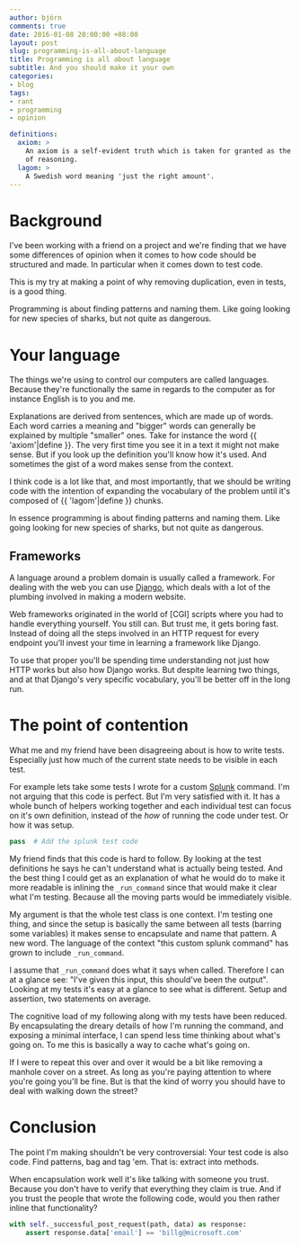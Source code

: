 ```yaml
---
author: björn
comments: true
date: 2016-01-08 20:00:00 +08:00
layout: post
slug: programming-is-all-about-language
title: Programming is all about language
subtitle: And you should make it your own
categories:
- blog
tags:
- rant
- programming
- opinion

definitions:
  axiom: >
    An axiom is a self-evident truth which is taken for granted as the basis 
    of reasoning.
  lagom: >
    A Swedish word meaning 'just the right amount'.
---
```

# Background

I've been working with a friend on a project and we're finding that we have
some differences of opinion when it comes to how code should be structured and
made. In particular when it comes down to test code.

This is my try at making a point of why removing duplication, even in tests,
is a good thing.

Programming is about finding patterns and naming them. Like going looking for
new species of sharks, but not quite as dangerous.

# Your language

The things we're using to control our computers are called languages. Because
they're functionally the same in regards to the computer as for instance
English is to you and me.

Explanations are derived from sentences, which are made up of words. Each word
carries a meaning and "bigger" words can generally be explained by multiple
"smaller" ones. Take for instance the word {{ 'axiom'|define }}. The very first
time you see it in a text it might not make sense. But if you look up the
definition you'll know how it's used. And sometimes the gist of a word makes
sense from the context.

I think code is a lot like that, and most importantly, that we should be
writing code with the intention of expanding the vocabulary of the problem
until it's composed of {{ 'lagom'|define }} chunks.

In essence programming is about finding patterns and naming them. Like going
looking for new species of sharks, but not quite as dangerous.

## Frameworks

A language around a problem domain is usually called a framework.
For dealing with the web you can use [Django], which deals with a lot of the
plumbing involved in making a modern website.

Web frameworks originated in the world of [CGI] scripts where you had to handle
everything yourself. You still can. But trust me, it gets boring fast. Instead
of doing all the steps involved in an HTTP request for every endpoint you'll
invest your time in learning a framework like Django.

To use that proper you'll be spending time understanding not just how HTTP
works but also how Django works. But despite learning two things, and at that
Django's very specific vocabulary, you'll be better off in the long run.

# The point of contention

What me and my friend have been disagreeing about is how to write tests.
Especially just how much of the current state needs to be visible in each test.

For example lets take some tests I wrote for a custom [Splunk] command. I'm not
arguing that this code is perfect. But I'm very satisfied with it. It has a
whole bunch of helpers working together and each individual test can focus on
it's own definition, instead of the *how* of running the code under test.
Or how it was setup.

```python
pass  # Add the splunk test code
```

My friend finds that this code is hard to follow. By looking at the test
definitions he says he can't understand what is actually being tested. And the
best thing I could get as an explanation of what he would do to make it more
readable is inlining the `_run_command` since that would make it clear what I'm
testing. Because all the moving parts would be immediately visible.

My argument is that the whole test class is one context. I'm testing one thing,
and since the setup is basically the same between all tests (barring some
variables) it makes sense to encapsulate and name that pattern. A new word. The
language of the context "this custom splunk command" has grown to include
`_run_command`.

I assume that `_run_command` does what it says when called. Therefore I can at
a glance see: "I've given this input, this should've been the output". Looking
at my tests it's easy at a glance to see what is different. Setup and
assertion, two statements on average.

The cognitive load of my following along with my tests have been reduced. By
encapsulating the dreary details of how I'm running the command, and exposing a
minimal interface, I can spend less time thinking about what's going on. To me
this is basically a way to cache what's going on.

If I were to repeat this over and over it would be a bit like removing a
manhole cover on a street. As long as you're paying attention to where you're
going you'll be fine. But is that the kind of worry you should have to deal
with walking down the street?

# Conclusion

The point I'm making shouldn't be very controversial: Your test code is also 
code. Find patterns, bag and tag 'em. That is: extract into methods.

When encapsulation work well it's like talking with someone you trust. Because
you don't have to verify that everything they claim is true. And if you trust
the people that wrote the following code, would you then rather inline that
functionality?

```python
with self._successful_post_request(path, data) as response:
    assert response.data['email'] == 'billg@microsoft.com'
```

[Django]: https://www.djangoproject.com/
[Splunk]: http://dev.splunk.com/view/python-sdk/SP-CAAAEU2
